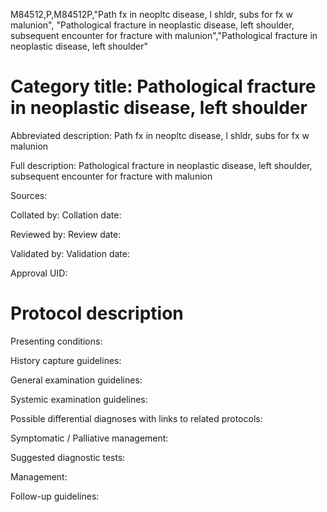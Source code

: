 M84512,P,M84512P,"Path fx in neopltc disease, l shldr, subs for fx w malunion", "Pathological fracture in neoplastic disease, left shoulder, subsequent encounter for fracture with malunion","Pathological fracture in neoplastic disease, left shoulder"
# Category title: Pathological fracture in neoplastic disease, left shoulder

Abbreviated description: Path fx in neopltc disease, l shldr, subs for fx w malunion

Full description: Pathological fracture in neoplastic disease, left shoulder, subsequent encounter for fracture with malunion

Sources:

Collated by:
Collation date:

Reviewed by:
Review date:

Validated by:
Validation date:

Approval UID:

# Protocol description

Presenting conditions:

History capture guidelines:

General examination guidelines:

Systemic examination guidelines:

Possible differential diagnoses with links to related protocols:

Symptomatic / Palliative management:

Suggested diagnostic tests:

Management:

Follow-up guidelines:
